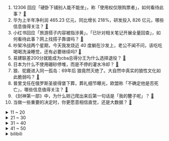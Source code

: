 1. 12306 回应「硬卧下铺别人能不能坐」，称「使用权仅限购票者」，如何看待此事？ [:link:](https://www.zhihu.com/question/619841104)
2. 华为上半年净利润 465.23 亿元，同比增长 218%，研发投入 826 亿元，哪些信息值得关注？ [:link:](https://www.zhihu.com/question/619885106)
3. 小红书回应「旅游搭子内容被指涉黄」，「已针对相关笔记开展全量回查」，如何看待此事？网上找搭子靠谱吗？ [:link:](https://www.zhihu.com/question/619836294)
4. 吵架冷战两个星期，今天我发烧近 40 度躺在沙发上，老公不闻不问，该吃吃喝喝洗澡睡觉，还有必要继续吗? [:link:](https://www.zhihu.com/question/618033633)
5. 易建联差200分就能成为cba总得分王为什么选择退役？ [:link:](https://www.zhihu.com/question/619850204)
6. 日本为什么不使用硼砂停堆，而是不停的灌水冷却？ [:link:](https://www.zhihu.com/question/619656828)
7. 狼、驼鹿进入同一孤岛：69年后 狼竟然灭绝了。大自然中真实的狼性文化如此脆弱吗？ [:link:](https://www.zhihu.com/question/619432371)
8. 普里戈任在俄罗斯圣彼得堡下葬，葬礼细节曝光，欧盟称「不确定他是否死亡」，哪些信息值得关注？ [:link:](https://www.zhihu.com/question/619808129)
9. 《封神第一部》中，为什么妲己爬出来后第一句话是「我的簪子呢」？ [:link:](https://www.zhihu.com/question/614224898)
10. 当做一些重要的决定时，你更愿意相信直觉，还是大数据？ [:link:](https://www.zhihu.com/question/619154960)
<details>
<summary>11 ~ 20</summary>

11. 深圳官宣执行「认房不认贷」政策，将对当地楼市带来哪些影响？ [:link:](https://www.zhihu.com/question/619876292)
12. 胡歌「早 F 晚 E」引发打工人共鸣，为什么晚上更容易情绪低落？你中招了吗？ [:link:](https://www.zhihu.com/question/619860751)
13. 华为 Mate 60 Pro 开售，售价 6999 元，可拨打接听卫星电话，哪些信息值得关注？ [:link:](https://www.zhihu.com/question/619673972)
14. 如何看待经纬纺机以股东大会决议方式主动终止公司股票上市？ [:link:](https://www.zhihu.com/question/619760988)
15. 为什么一定要和「不扫兴人格」的人谈恋爱？ [:link:](https://www.zhihu.com/question/619705749)
16. 在旅行中，你遇到过最令人难忘的文化冲突经历是什么？ [:link:](https://www.zhihu.com/question/618657901)
17. 如何看待华为 Mate60 Pro 没开发布会直接上架官网开卖？ [:link:](https://www.zhihu.com/question/619670151)
18. 如何看待2023男篮世界杯对阵波多黎各时，王哲林的表现？ [:link:](https://www.zhihu.com/question/619887885)
19. 小米回应 48 亿印度资金状况，称仅为冻结并非没收，仍然在通过法律诉讼解决，此事会有转机吗？ [:link:](https://www.zhihu.com/question/619705823)
20. 生活中有哪些看似省钱,实则浪费的行为？ [:link:](https://www.zhihu.com/question/267908016)
</details>
<details>
<summary>21 ~ 30</summary>

21. 2023 年男篮世界杯中国 89-107 波多黎各，三战全败小组垫底，赵睿16分，如何评价本场比赛？ [:link:](https://www.zhihu.com/question/619871720)
22. 上海人均 600 元日料店，40 余人就餐后上吐下泻，目前事件调查进展如何？ [:link:](https://www.zhihu.com/question/619689748)
23. 4000-5000的轻薄本，办公用有没有好的推荐？ [:link:](https://www.zhihu.com/question/613875460)
24. 职场中你最怀念的瞬间是哪一刻？ [:link:](https://www.zhihu.com/question/619833638)
25. 有哪些职业不会被人工智能取代？ [:link:](https://www.zhihu.com/question/616800284)
26. 不提雨，怎么形容雨很大？ [:link:](https://www.zhihu.com/question/614688799)
27. 如何评价《海贼王》漫画1091话情报? [:link:](https://www.zhihu.com/question/619799500)
28. 面试的时候看长相吗？ [:link:](https://www.zhihu.com/question/30997091)
29. 有人说轻薄本电脑散热不行，性能不咋地，但是为什么还有那么多人买轻薄本？ [:link:](https://www.zhihu.com/question/618604606)
30. 孩子开学后，工作繁忙的你是如何分配工作与陪伴孩子的时间？有哪些经验分享？ [:link:](https://www.zhihu.com/question/619272403)
</details>
<details>
<summary>31 ~ 40</summary>

31. 《孤注一掷》里最终是谁解救了大家？ [:link:](https://www.zhihu.com/question/618435189)
32. 工作中，听到什么话会让你觉得「毛骨悚然」？ [:link:](https://www.zhihu.com/question/618137688)
33. 在观看诺兰新片《奥本海默》前，了解哪些信息可以更好地理解这部真实事件改编的传记片？ [:link:](https://www.zhihu.com/question/613701247)
34. 广州发文「优化个人住房贷款中住房套数认定标准」，执行「认房不用认贷」政策，将带来哪些影响？ [:link:](https://www.zhihu.com/question/619811180)
35. 有一个不扫兴的朋友是什么样体验？这类朋友有什么样的性格或者特性呢? [:link:](https://www.zhihu.com/question/612687222)
36. 如何评价由克里斯托弗·诺兰自编自导、基里安·墨菲主演的电影《奥本海默》？ [:link:](https://www.zhihu.com/question/612994100)
37. 每逢开学季，各地都会营造「开学仪式感」，你能接受吗？如何看待这一现象？ [:link:](https://www.zhihu.com/question/619503827)
38. 为什么画大饼对年轻人失效了？ [:link:](https://www.zhihu.com/question/564608880)
39. 哪件事在深圳绝对不能做? [:link:](https://www.zhihu.com/question/578482584)
40. 超 20  城提出团购买房可不受房价跌幅限制，未来房价「限跌令」有可能放开吗？ [:link:](https://www.zhihu.com/question/619864211)
</details>
<details>
<summary>41 ~ 50</summary>

41. 「凭什么考驾照要花钱挨骂」引热议，网友称驾校教练骂人屡见不鲜，如何看待此事？驾校应如何给予学员尊重？ [:link:](https://www.zhihu.com/question/619650466)
42. 如何看待公司法将修订为“拟规定股东认缴出资额五年内缴足”？将带来什么影响？ [:link:](https://www.zhihu.com/question/619672734)
43. 相柳报恩为什么一定要为辰荣而死？ [:link:](https://www.zhihu.com/question/618920135)
44. 为什么有些人越忙越胖，过劳肥真实存在吗？打工人如何摆脱「过劳肥」？ [:link:](https://www.zhihu.com/question/619844603)
45. 如何评价索尼8月29日发布的二代A7C和全新的A7CR？ [:link:](https://www.zhihu.com/question/619746452)
46. 你认为高中时最美好的事是什么？ [:link:](https://www.zhihu.com/question/613189765)
47. 学生趴桌午休 1 学期收费 200 元，东莞市发改局表示「收费合理」，如何看待此事？ [:link:](https://www.zhihu.com/question/619680395)
48. 经常熬夜导致皮肤暗黄、出油，有没有好用的护肤品？ [:link:](https://www.zhihu.com/question/613423175)
49. 科目一一次就过的，你们都是怎么学的？ [:link:](https://www.zhihu.com/question/612592565)
50. 博士毕业，就一篇Nature能去哪里？ [:link:](https://www.zhihu.com/question/618590165)
</details><details>
<summary>bilibili</summary>

</details>